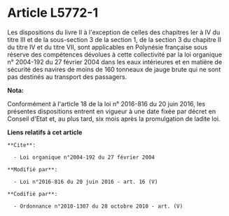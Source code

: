# Article L5772-1

Les dispositions du livre II à l'exception de celles des chapitres Ier à IV du titre III et de la sous-section 3 de la
section 1, de la section 3 du chapitre II du titre IV et du titre VII, sont applicables en Polynésie française sous réserve
des compétences dévolues à cette collectivité par la loi organique n° 2004-192 du 27 février 2004 dans les eaux intérieures
et en matière de sécurité des navires de moins de 160 tonneaux de jauge brute qui ne sont pas destinés au transport des
passagers.

**Nota:**

Conformément à l'article 18 de la loi n° 2016-816 du 20 juin 2016, les présentes dispositions entrent en vigueur à une date
fixée par décret en Conseil d'Etat et, au plus tard, six mois après la promulgation de ladite loi.

**Liens relatifs à cet article**

	**Cite**:

	  - Loi organique n°2004-192 du 27 février 2004

	**Modifié par**:

	  - Loi n°2016-816 du 20 juin 2016 - art. 16 (V)

	**Codifié par**:

	  - Ordonnance n°2010-1307 du 28 octobre 2010 - art. (V)
